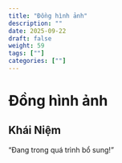 ```yaml
---
title: "Đồng hình ảnh"
description: ""
date: 2025-09-22
draft: false
weight: 59
tags: [""]
categories: [""]
---
```


# Đồng hình ảnh

<!-- **Mã:** 
**Nhóm:**  -->

## Khái Niệm

“Đang trong quá trình bổ sung!”